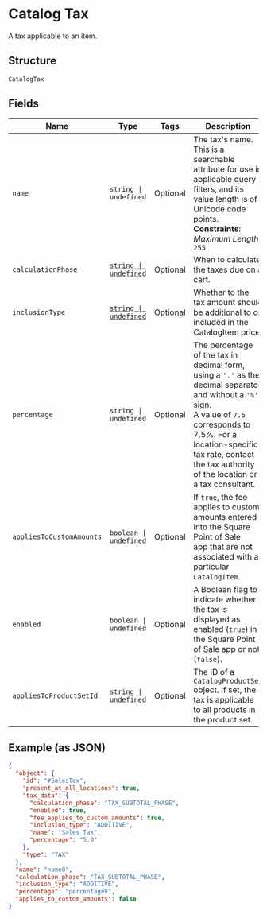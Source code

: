 
# Catalog Tax

A tax applicable to an item.

## Structure

`CatalogTax`

## Fields

| Name | Type | Tags | Description |
|  --- | --- | --- | --- |
| `name` | `string \| undefined` | Optional | The tax's name. This is a searchable attribute for use in applicable query filters, and its value length is of Unicode code points.<br>**Constraints**: *Maximum Length*: `255` |
| `calculationPhase` | [`string \| undefined`](../../doc/models/tax-calculation-phase.md) | Optional | When to calculate the taxes due on a cart. |
| `inclusionType` | [`string \| undefined`](../../doc/models/tax-inclusion-type.md) | Optional | Whether to the tax amount should be additional to or included in the CatalogItem price. |
| `percentage` | `string \| undefined` | Optional | The percentage of the tax in decimal form, using a `'.'` as the decimal separator and without a `'%'` sign.<br>A value of `7.5` corresponds to 7.5%. For a location-specific tax rate, contact the tax authority of the location or a tax consultant. |
| `appliesToCustomAmounts` | `boolean \| undefined` | Optional | If `true`, the fee applies to custom amounts entered into the Square Point of Sale<br>app that are not associated with a particular `CatalogItem`. |
| `enabled` | `boolean \| undefined` | Optional | A Boolean flag to indicate whether the tax is displayed as enabled (`true`) in the Square Point of Sale app or not (`false`). |
| `appliesToProductSetId` | `string \| undefined` | Optional | The ID of a `CatalogProductSet` object. If set, the tax is applicable to all products in the product set. |

## Example (as JSON)

```json
{
  "object": {
    "id": "#SalesTax",
    "present_at_all_locations": true,
    "tax_data": {
      "calculation_phase": "TAX_SUBTOTAL_PHASE",
      "enabled": true,
      "fee_applies_to_custom_amounts": true,
      "inclusion_type": "ADDITIVE",
      "name": "Sales Tax",
      "percentage": "5.0"
    },
    "type": "TAX"
  },
  "name": "name0",
  "calculation_phase": "TAX_SUBTOTAL_PHASE",
  "inclusion_type": "ADDITIVE",
  "percentage": "percentage8",
  "applies_to_custom_amounts": false
}
```


